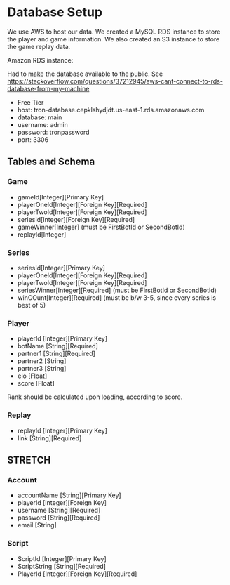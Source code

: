 # Database Setup

We use AWS to host our data. We created a MySQL RDS instance to store the player and game information. We also created an S3 instance to store the game replay data.

Amazon RDS instance:

Had to make the database available to the public. 
See <https://stackoverflow.com/questions/37212945/aws-cant-connect-to-rds-database-from-my-machine>

- Free Tier
- host: tron-database.cepklshydjdt.us-east-1.rds.amazonaws.com
- database: main
- username: admin
- password: tronpassword
- port: 3306

## Tables and Schema 

### Game

- gameId[Integer][Primary Key]
- playerOneId[Integer][Foreign Key][Required]
- playerTwoId[Integer][Foreign Key][Required]
- seriesId[Integer][Foreign Key][Required]
- gameWinner[Integer] (must be FirstBotId or SecondBotId)
- replayId[Integer]

### Series

- seriesId[Integer][Primary Key]
- playerOneId[Integer][Foreign Key][Required]
- playerTwoId[Integer][Foreign Key][Required]
- seriesWinner[Integer][Required] (must be FirstBotId or SecondBotId)
- winCOunt[Integer][Required] (must be b/w 3-5, since every series is best of 5)

### Player

- playerId [Integer][Primary Key]
- botName [String][Required]
- partner1 [String][Required]
- partner2 [String]
- partner3 [String]
- elo [Float]
- score [Float]

Rank should be calculated upon loading, according to score.

### Replay

- replayId [Integer][Primary Key]
- link [String][Required]

## STRETCH

### Account

- accountName [String][Primary Key]
- playerId [Integer][Foreign Key]
- username [String][Required]
- password [String][Required]
- email [String]

### Script

 - ScriptId [Integer][Primary Key]
 - ScriptString [String][Required]
 - PlayerId [Integer][Foreign Key][Required]